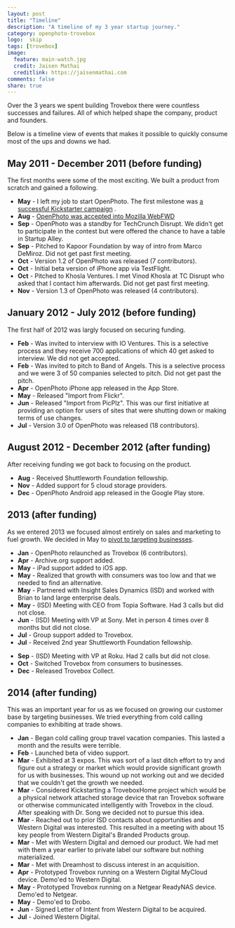 ```yaml
---
layout: post
title: "Timeline"
description: "A timeline of my 3 year startup journey."
category: openphoto-trovebox
logo:  skip
tags: [trovebox]
image:
  feature: main-watch.jpg
  credit: Jaisen Mathai
  creditlink: https://jaisenmathai.com
comments: false
share: true
---
```


Over the 3 years we spent building Trovebox there were countless successes and failures. All of which helped shape the company, product and founders.

Below is a timeline view of events that makes it possible to quickly consume most of the ups and downs we had.

## May 2011 - December 2011 (before funding)

The first months were some of the most exciting. We built a product from scratch and gained a following.

* **May** - I left my job to start OpenPhoto. The first milestone was [a successful Kickstarter campaign](https://www.kickstarter.com/projects/jmathai/openphoto-a-photo-service-for-your-s3-or-dropbox-a) <small><i class="icon-external-link"></i></small>.
* **Aug** - [OpenPhoto was accepted into Mozilla WebFWD](http://blog.webfwd.org/post/9300091721/webfwd-welcomes-the-first-fellows) <small><i class="icon-external-link"></i></small>
* **Sep** - OpenPhoto was a standby for TechCrunch Disrupt. We didn't get to participate in the contest but were offered the chance to have a table in Startup Alley.
* **Sep** - Pitched to Kapoor Foundation by way of intro from Marco DeMiroz. Did not get past first meeting.
* **Oct** - Version 1.2 of OpenPhoto was released (7 contributors).
* **Oct** - Initial beta version of iPhone app via TestFlight.
* **Oct** - Pitched to Khosla Ventures. I met Vinod Khosla at TC Disrupt who asked that I contact him afterwards. Did not get past first meeting.
* **Nov** - Version 1.3 of OpenPhoto was released (4 contributors).

## January 2012 - July 2012 (before funding)

The first half of 2012 was largly focused on securing funding.

* **Feb** - Was invited to interview with IO Ventures. This is a selective process and they receive 700 applications of which 40 get asked to interview. We did not get accepted.
* **Feb** - Was invited to pitch to Band of Angels. This is a selective process and we were 3 of 50 companies selected to pitch. Did not get past the pitch.
* **Apr** - OpenPhoto iPhone app released in the App Store.
* **May** - Released "Import from Flickr".
* **Jun** - Released "Import from PicPlz". This was our first initiative at providing an option for users of sites that were shutting down or making terms of use changes.
* **Jul** - Version 3.0 of OpenPhoto was released (18 contributors).

## August 2012 - December 2012 (after funding)

After receiving funding we got back to focusing on the product.

* **Aug** - Received Shuttleworth Foundation fellowship.
* **Nov** - Added support for 5 cloud storage providers.
* **Dec** - OpenPhoto Android app released in the Google Play store.

## 2013 (after funding)

As we entered 2013 we focused almost entirely on sales and marketing to fuel growth. We decided in May to [pivot to targeting businesses](../the-pivot/).

* **Jan** - OpenPhoto relaunched as Trovebox (6 contributors).
* **Apr** - Archive.org support added.
* **May** - iPad support added to iOS app.
* **May** - Realized that growth with consumers was too low and that we needed to find an alternative.
* **May** - Partnered with Insight Sales Dynamics (ISD) and worked with Brian to land large enterprise deals.
* **May** - (ISD) Meeting with CEO from Topia Software. Had 3 calls but did not close.
* **Jun** - (ISD) Meeting with VP at Sony. Met in person 4 times over 8 months but did not close.
* **Jul** - Group support added to Trovebox.
* **Jul** - Received 2nd year Shuttleworth Foundation fellowship.
<!--* **Aug** - (ISD) Meeting with Directors initiated by EVP at Western Digital. This would result in numerous meetings finalizing in an acquisition a year later.-->
* **Sep** - (ISD) Meeting with VP at Roku. Had 2 calls but did not close.
* **Oct** - Switched Trovebox from consumers to businesses.
* **Dec** - Released Trovebox Collect.

## 2014 (after funding)

This was an important year for us as we focused on growing our customer base by targeting businesses. We tried everything from cold calling companies to exhibiting at trade shows.

* **Jan** - Began cold calling group travel vacation companies. This lasted a month and the results were terrible.
* **Feb** - Launched beta of video support.
* **Mar** - Exhibited at 3 expos. This was sort of a last ditch effort to try and figure out a strategy or market which would provide significant growth for us with businesses. This wound up not working out and we decided that we couldn't get the growth we needed.
* **Mar** - Considered Kickstarting a TroveboxHome project which would be a physical network attached storage device that ran Trovebox software or otherwise communicated intelligently with Trovebox in the cloud. After speaking with Dr. Song we decided not to pursue this idea.
* **Mar** - Reached out to prior ISD contacts about opportunities and Western Digital was interested. This resulted in a meeting with about 15 key people from Western Digital's Branded Products group.
* **Mar** - Met with Western Digital and demoed our product. We had met with them a year earlier to private label our software but nothing materialized.
* **Mar** - Met with Dreamhost to discuss interest in an acquisition.
* **Apr** - Prototyped Trovebox running on a Western Digital MyCloud device. Demo'ed to Western Digital.
* **May** - Prototyped Trovebox running on a Netgear ReadyNAS device. Demo'ed to Netgear.
* **May** - Demo'ed to Drobo.
* **Jun** - Signed Letter of Intent from Western Digital to be acquired.
* **Jul** - Joined Western Digital.
